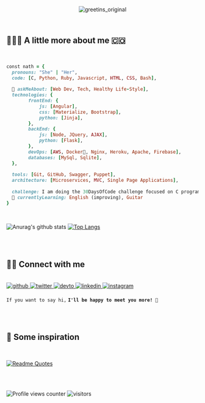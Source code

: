 <div align="center">
  
![greetins_original](https://user-images.githubusercontent.com/28455356/98311428-6503b380-1f9d-11eb-9d68-72a96cfbfcca.gif)
  
</div>

</br>

## 👩🏻‍💻 A little more about me 🇨🇴

</br>

```ruby
const nath = {
  pronouns: "She" | "Her",
  code: [C, Python, Ruby, Javascript, HTML, CSS, Bash],
  
  💬 askMeAbout: [Web Dev, Tech, Healthy Life-Style],
  technologies: {
        frontEnd: {
            js: [Angular],
            css: [Materialize, Bootstrap],
            python: [Jinja],
        },
        backEnd: {
            js: [Node, JQuery, AJAX],
            python: [Flask],
        },
        devOps: [AWS, Docker🐳, Nginx, Heroku, Apache, Firebase],
        databases: [MySql, Sqlite],
  },
  
  tools: [Git, GitHub, Swagger, Puppet],
  architecture: [Microservices, MVC, Single Page Applications],
 
  challenge: I am doing the 30DaysOfCode challenge focused on C programming & algorithms
  🌱 currentlyLearning: English (improving), Guitar
}
```

</br>
 

![Anurag's github stats](https://github-readme-stats.vercel.app/api?username=nathsotomayor&show_icons=true&theme=yeblu) [![Top Langs](https://github-readme-stats.vercel.app/api/top-langs/?username=nathsotomayor&layout=compact&theme=yeblu)](https://github.com/nathsotomayor/github-readme-stats)

</br>
</br>

## 🙌🏼 Connect with me  
</br>
<a href="https://github.com/nathsotomayor" target="_blank">
<img src=https://img.shields.io/badge/github-%2324292e.svg?&style=for-the-badge&logo=github&logoColor=white alt=github style="margin-bottom: 5px;" />
</a>
<a href="https://twitter.com/nathsotomayor" target="_blank">
<img src=https://img.shields.io/badge/twitter-%2300acee.svg?&style=for-the-badge&logo=twitter&logoColor=white alt=twitter style="margin-bottom: 5px;" />
</a>
<a href="https://dev.to/nathsotomayor" target="_blank">
<img src=https://img.shields.io/badge/dev.to-%2308090A.svg?&style=for-the-badge&logo=dev.to&logoColor=white alt=devto style="margin-bottom: 5px;" />
</a>
<a href="https://linkedin.com/in/nathsotomayor" target="_blank">
<img src=https://img.shields.io/badge/linkedin-%231E77B5.svg?&style=for-the-badge&logo=linkedin&logoColor=white alt=linkedin style="margin-bottom: 5px;" />
</a>
<a href="https://instagram.com/nathsotomayor" target="_blank">
<img src=https://img.shields.io/badge/instagram-%23000000.svg?&style=for-the-badge&logo=instagram&logoColor=white alt=instagram style="margin-bottom: 5px;" />
</a>  

`If you want to say hi,` **`I'll be happy to meet you more! 💛`** 

</br>
</br>

## 🍃 Some inspiration

</br>

[![Readme Quotes](https://quotes-github-readme.vercel.app/api?type=horizontal)](https://github.com/piyushsuthar/github-readme-quotes)

</br>
</br>

![Profile views counter](https://komarev.com/ghpvc/?username=nathsotomayor&&style=flat-square) ![visitors](https://visitor-badge.glitch.me/badge?page_id=nathsotomayor.visitor-badge)
